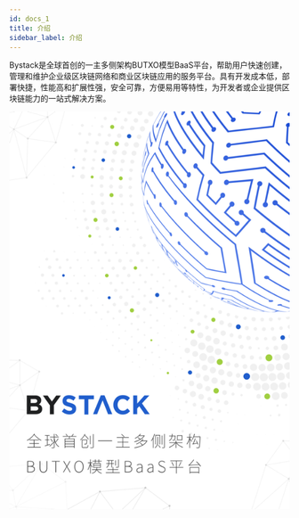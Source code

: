 ```yaml
---
id: docs_1
title: 介绍
sidebar_label: 介绍
---
```


Bystack是全球首创的一主多侧架构BUTXO模型BaaS平台，帮助用户快速创建，管理和维护企业级区块链网络和商业区块链应用的服务平台。具有开发成本低，部署快捷，性能高和扩展性强，安全可靠，方便易用等特性，为开发者或企业提供区块链能力的一站式解决方案。

![image.png](img/1.png)





